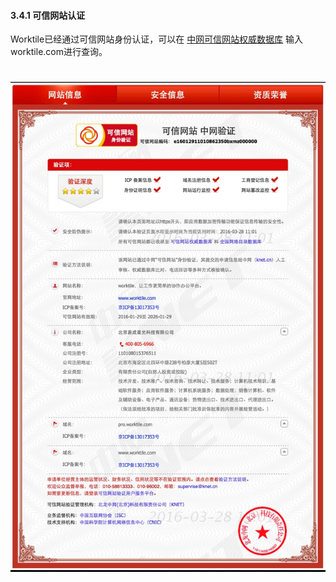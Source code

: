 #### 3.4.1 可信网站认证

Worktile已经通过可信网站身份认证，可以在 [中网可信网站权威数据库](http://t.knet.cn/index_new.jsp) 输入worktile.com进行查询。

# ![](/assets/5.jpg)